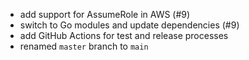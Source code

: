 * add support for AssumeRole in AWS (#9)
* switch to Go modules and update dependencies (#9)
* add GitHub Actions for test and release processes
* renamed `master` branch to `main`
